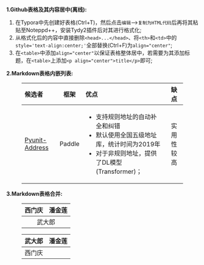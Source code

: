 **1.Github表格及其内容居中(离线):**

1. 在Typora中先创建好表格(Ctrl+T)，然后点击`编辑`-->`复制为HTML代码`后再将其粘贴至Noteppd++，安装Tydy2插件后对其进行格式化;
2. 从格式化后的内容中直接删除`<head>...</head>`、将`<th>`和`<td>`中的`style='text-align:center;'`全部替换(Ctrl+F)为`align="center"`;
3. 在`<table>`中添加`align="center"`以保证表格整体居中，若需要为其添加标题，在`<table>`上添加`<p align="center">title</p>`即可;

**2.Markdown表格内嵌列表:**
<html>
    <body>
        <figure>
            <table align="center">
                <thead>
                    <tr>
                        <th style='text-align:left;'>候选者</th>
                        <th align="center">框架</th>
                        <th style='text-align:left;'>优点</th>
                        <th align="center">缺点</th>
                    </tr>
                </thead>
                <tbody>
                    <tr>
                        <td style='text-align:left;'>
                            <a href='https://github.com/PyUnit/pyunit-address'>Pyunit-Address</a>
                        </td>
                        <td align="center">Paddle</td>
                        <td style='text-align:left;'>
                            <ul>
                                <li>支持规则地址的自动补全和纠错</li>
                                <li>默认使用全国五级地址库，统计时间为2019年</li>
                                <li>对于非规则地址，提供了DL模型(Transformer)；</li>
                            </ul>
                        </td>
                        <td align="center">实用性较高</td>
                    </tr>
                </tbody>
            </table>
        </figure>
    </body>
</html>

**3.Markdown表格合并:**
<html>
    <body>
        <figure>
            <table align="center">
                <thead>
                    <tr>
                        <th align="center">西门庆</th>
                        <th align="center">潘金莲</th>
                    </tr>
                </thead>
                <tbody>
                    <tr>
                        <td colspan="2" align="center">武大郎</td>
                    </tr>
                </tbody>
            </table>
        </figure>
    </body>
</html>

<html>
    <body>
        <figure>
            <table align="center">
                <thead>
                    <tr>
                        <th rowspan="2">武大郎</th>
                        <th align="center">潘金莲</th>
                    </tr>
                </thead>
                <tbody>
                    <tr>
                        <td align="center">西门庆</td>
                    </tr>
                </tbody>
            </table>
        </figure>
    </body>
</html>

